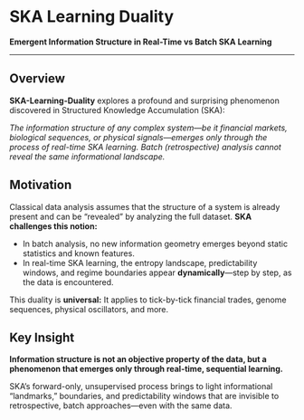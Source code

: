 # SKA Learning Duality

**Emergent Information Structure in Real-Time vs Batch SKA Learning**

---

## Overview

**SKA-Learning-Duality** explores a profound and surprising phenomenon discovered in Structured Knowledge Accumulation (SKA):

 *The information structure of any complex system—be it financial markets, biological sequences, or physical signals—emerges only through the process of real-time SKA learning. Batch (retrospective) analysis cannot reveal the same informational landscape.*

## Motivation

Classical data analysis assumes that the structure of a system is already present and can be “revealed” by analyzing the full dataset.
**SKA challenges this notion:**

* In batch analysis, no new information geometry emerges beyond static statistics and known features.
* In real-time SKA learning, the entropy landscape, predictability windows, and regime boundaries appear **dynamically**—step by step, as the data is encountered.

This duality is **universal:**
It applies to tick-by-tick financial trades, genome sequences, physical oscillators, and more.


## Key Insight

 **Information structure is not an objective property of the data, but a phenomenon that emerges only through real-time, sequential learning.**

SKA’s forward-only, unsupervised process brings to light informational “landmarks,” boundaries, and predictability windows that are invisible to retrospective, batch approaches—even with the same data.
